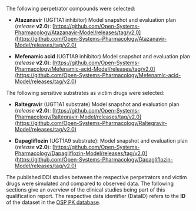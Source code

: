 The following perpetrator compounds were selected:

- **Atazanavir** (UGT1A1 inhibitor)
  Model snapshot and evaluation plan (*release* **v2.0**): [https://github.com/Open-Systems-Pharmacology/Atazanavir-Model/releases/tag/v2.0](https://github.com/Open-Systems-Pharmacology/Atazanavir-Model/releases/tag/v2.0)
  
- **Mefenamic acid** (UGT1A9 inhibitor)
  Model snapshot and evaluation plan (*release* **v2.0**): [https://github.com/Open-Systems-Pharmacology/Mefenamic-acid-Model/releases/tag/v2.0](https://github.com/Open-Systems-Pharmacology/Mefenamic-acid-Model/releases/tag/v2.0)


The following sensitive substrates as victim drugs were selected:

- **Raltegravir** (UGT1A1 substrate)
  Model snapshot and evaluation plan (*release* **v2.0**): [https://github.com/Open-Systems-Pharmacology/Raltegravir-Model/releases/tag/v2.0](https://github.com/Open-Systems-Pharmacology/Raltegravir-Model/releases/tag/v2.0)
  
- **Dapagliflozin** (UGT1A9 substrate):
  Model snapshot and evaluation plan (*release* **v2.0**): [https://github.com/Open-Systems-Pharmacology/Dapagliflozin-Model/releases/tag/v2.0](https://github.com/Open-Systems-Pharmacology/Dapagliflozin-Model/releases/tag/v2.0)



The published DDI studies between the respective perpetrators and victim drugs were simulated and compared to observed data. The following sections give an overview of the clinical studies being part of this qualification report. The respective data identifier (DataID) refers to the **ID** of the dataset in the [OSP PK database]([https://github.com/Open-Systems-Pharmacology/Database-for-observed-data](https://github.com/Open-Systems-Pharmacology/Database-for-observed-data)).